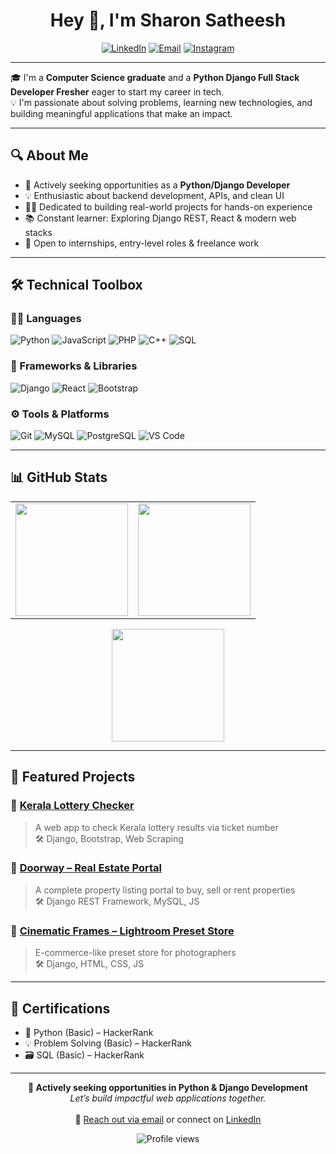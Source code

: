 <h1 align="center">Hey 👋, I'm Sharon Satheesh</h1>

<p align="center">
  <a href="https://www.linkedin.com/in/sharonsathesh/"><img src="https://img.shields.io/badge/-LinkedIn-blue?style=for-the-badge&logo=linkedin" alt="LinkedIn"/></a>
  <a href="mailto:sharonsathesh@gmail.com"><img src="https://img.shields.io/badge/Gmail-D14836?style=for-the-badge&logo=gmail&logoColor=white" alt="Email"/></a>
  <a href="https://www.instagram.com/shxorn"><img src="https://img.shields.io/badge/-Instagram-E4405F?style=for-the-badge&logo=instagram&logoColor=white" alt="Instagram"/></a>
</p>

---

🎓 I'm a **Computer Science graduate** and a **Python Django Full Stack Developer Fresher** eager to start my career in tech.  
💡 I'm passionate about solving problems, learning new technologies, and building meaningful applications that make an impact.

---

## 🔍 About Me

- 🎯 Actively seeking opportunities as a **Python/Django Developer**
- 💡 Enthusiastic about backend development, APIs, and clean UI
- 👨‍💻 Dedicated to building real-world projects for hands-on experience
- 📚 Constant learner: Exploring Django REST, React & modern web stacks
- 🤝 Open to internships, entry-level roles & freelance work

---

## 🛠️ Technical Toolbox

### 👨‍💻 Languages
![Python](https://img.shields.io/badge/-Python-3776AB?logo=python&logoColor=white)
![JavaScript](https://img.shields.io/badge/-JavaScript-F7DF1E?logo=javascript&logoColor=black)
![PHP](https://img.shields.io/badge/-PHP-777BB4?logo=php&logoColor=white)
![C++](https://img.shields.io/badge/-C++-00599C?logo=c%2B%2B&logoColor=white)
![SQL](https://img.shields.io/badge/-SQL-4479A1?logo=mysql&logoColor=white)

### 🚀 Frameworks & Libraries
![Django](https://img.shields.io/badge/-Django-092E20?logo=django&logoColor=white)
![React](https://img.shields.io/badge/-React-61DAFB?logo=react&logoColor=black)
![Bootstrap](https://img.shields.io/badge/-Bootstrap-7952B3?logo=bootstrap&logoColor=white)

### ⚙️ Tools & Platforms
![Git](https://img.shields.io/badge/-Git-F05032?logo=git&logoColor=white)
![MySQL](https://img.shields.io/badge/-MySQL-4479A1?logo=mysql&logoColor=white)
![PostgreSQL](https://img.shields.io/badge/-PostgreSQL-4169E1?logo=postgresql&logoColor=white)
![VS Code](https://img.shields.io/badge/-VSCode-007ACC?logo=visual-studio-code&logoColor=white)

---

## 📊 GitHub Stats

<div align="center">
  <table>
    <tr>
      <td>
        <img src="https://github-readme-stats.vercel.app/api?username=Sharon-cod1&show_icons=true&theme=tokyonight" height="180"/>
      </td>
      <td>
        <img src="https://github-readme-stats.vercel.app/api/top-langs/?username=Sharon-cod1&layout=compact&theme=tokyonight" height="180"/>
      </td>
    </tr>
  </table>
</div>

<p align="center">
  <img src="https://github-readme-streak-stats.herokuapp.com/?user=Sharon-cod1&theme=tokyonight&hide_border=true" height="180"/>
</p>

---

## 🚀 Featured Projects

### 🔸 [Kerala Lottery Checker](https://github.com/Sharon-cod1/kerala-lottery-checker)
> A web app to check Kerala lottery results via ticket number  
> 🛠 Django, Bootstrap, Web Scraping

### 🔸 [Doorway – Real Estate Portal](https://github.com/Sharon-cod1/doorway)
> A complete property listing portal to buy, sell or rent properties  
> 🛠 Django REST Framework, MySQL, JS

### 🔸 [Cinematic Frames – Lightroom Preset Store](https://github.com/Sharon-cod1/cinematic-frames)
> E-commerce-like preset store for photographers  
> 🛠 Django, HTML, CSS, JS

---

## 🏅 Certifications

- 🐍 Python (Basic) – HackerRank  
- 💡 Problem Solving (Basic) – HackerRank  
- 🗃 SQL (Basic) – HackerRank  

---

<div align="center">
  <b>🚀 Actively seeking opportunities in Python & Django Development</b><br>
  <i>Let’s build impactful web applications together.</i><br><br>
  📩 <a href="mailto:sharonsathesh@gmail.com">Reach out via email</a> or connect on <a href="https://www.linkedin.com/in/sharonsathesh/">LinkedIn</a>  
</div>

<p align="center">
  <img src="https://komarev.com/ghpvc/?username=Sharon-cod1&label=Profile%20views&color=0e75b6&style=flat" alt="Profile views" />
</p>

